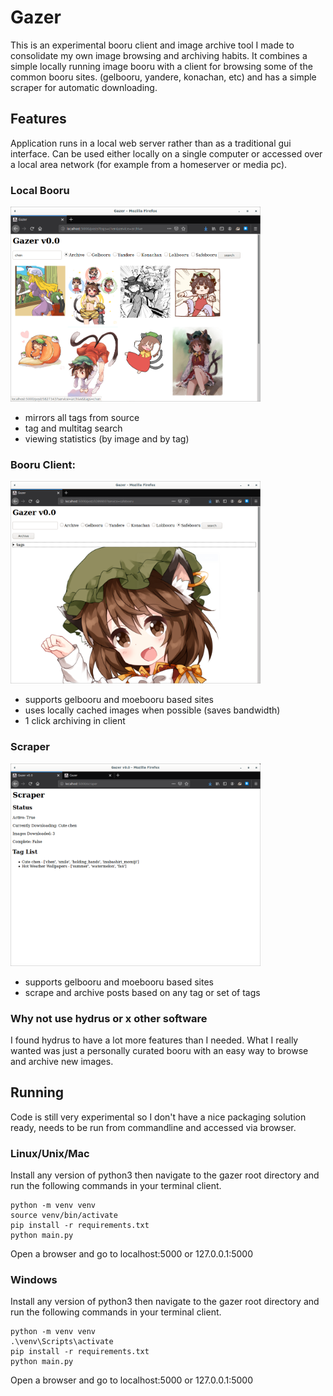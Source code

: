 # Gazer

This is an experimental booru client and image archive tool I made to consolidate
my own image browsing and archiving habits. It combines a simple locally running
image booru with a client for browsing some of the common booru sites. (gelbooru,
yandere, konachan, etc) and has a simple scraper for automatic downloading.

## Features
Application runs in a local web server rather than as a traditional gui interface.
Can be used either locally on a single computer or accessed over a local area
network (for example from a homeserver or media pc).
### Local Booru
<img src="docs/imgs/gazer_archive.png" width="400"><p>
- mirrors all tags from source
- tag and multitag search
- viewing statistics (by image and by tag)

### Booru Client:
<img src="docs/imgs/gazer_multi_booru_client.png" width="400"><p>
- supports gelbooru and moebooru based sites
- uses locally cached images when possible (saves bandwidth)
- 1 click archiving in client

### Scraper
<img src="docs/imgs/gazer_scraper.png" width="400"><p>
- supports gelbooru and moebooru based sites
- scrape and archive posts based on any tag or set of tags

### Why not use hydrus or x other software

I found hydrus to have a lot more features than I needed. What I really wanted
was just a personally curated booru with an easy way to browse and archive new images.

## Running

Code is still very experimental so I don't have a nice packaging solution ready,
needs to be run from commandline and accessed via browser.

### Linux/Unix/Mac
Install any version of python3 then navigate to the gazer root directory and
run the following commands in your terminal client.
```
python -m venv venv
source venv/bin/activate
pip install -r requirements.txt
python main.py
```
Open a browser and go to
localhost:5000 or 127.0.0.1:5000

### Windows
Install any version of python3 then navigate to the gazer root directory and
run the following commands in your terminal client.
```
python -m venv venv
.\venv\Scripts\activate
pip install -r requirements.txt
python main.py
```
Open a browser and go to
localhost:5000 or 127.0.0.1:5000

